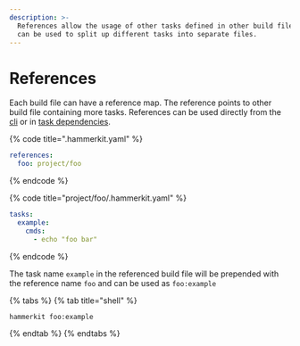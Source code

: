 ```yaml
---
description: >-
  References allow the usage of other tasks defined in other build files. They
  can be used to split up different tasks into separate files.
---
```


# References

Each build file can have a reference map. 
The reference points to other build file containing more tasks. 
References can be used directly from the [cli](../cli/) or in [task dependencies](../task/dependencies.md).

{% code title=".hammerkit.yaml" %}
```yaml
references:
  foo: project/foo
```
{% endcode %}

{% code title="project/foo/.hammerkit.yaml" %}
```yaml
tasks:
  example:
    cmds:
      - echo "foo bar"
```
{% endcode %}

The task name `example` in the referenced build file will be prepended with the reference name `foo` and can be used as `foo:example`

{% tabs %}
{% tab title="shell" %}
```bash
hammerkit foo:example
```
{% endtab %}
{% endtabs %}

